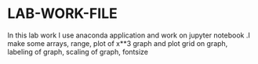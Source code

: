 # LAB-WORK-FILE
In this lab work I use anaconda application and work on jupyter notebook .I make some arrays, range, plot of x**3 graph and plot grid on graph, labeling of graph, scaling of graph, fontsize
